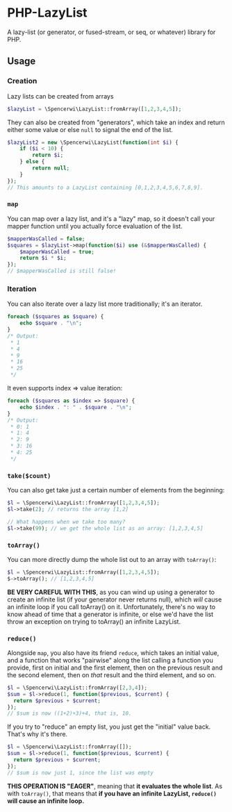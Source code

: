 # PHP-LazyList

A lazy-list (or generator, or fused-stream, or seq, or whatever) library for PHP.

## Usage

### Creation 

Lazy lists can be created from arrays
```php
$lazyList = \Spencerwi\LazyList::fromArray([1,2,3,4,5]);
```

They can also be created from "generators", which take an index and return 
 either some value or else `null` to signal the end of the list.

```php
$lazyList2 = new \Spencerwi\LazyList(function(int $i) {
    if ($i < 10) {
        return $i;
    } else {
        return null;
    }
});
// This amounts to a LazyList containing [0,1,2,3,4,5,6,7,8,9].
```

### `map`

You can map over a lazy list, and it's a "lazy" map, so it doesn't call
your mapper function until you actually force evaluation of the list.

```php
$mapperWasCalled = false;
$squares = $lazyList->map(function($i) use (&$mapperWasCalled) {
    $mapperWasCalled = true;
    return $i * $i;
});
// $mapperWasCalled is still false!
```

### Iteration

You can also iterate over a lazy list more traditionally; it's an iterator.

```php
foreach ($squares as $square) {
    echo $square . "\n";
}
/* Output:
 * 1
 * 4
 * 9
 * 16
 * 25
 */
```

It even supports index => value iteration:

```php
foreach ($squares as $index => $square) {
    echo $index . ": " . $square . "\n";
}
/* Output:
 * 0: 1
 * 1: 4
 * 2: 9
 * 3: 16
 * 4: 25
 */
```

### `take($count)`

You can also get take just a certain number of elements from the beginning:

```php
$l = \Spencerwi\LazyList::fromArray([1,2,3,4,5]);
$l->take(2); // returns the array [1,2]

// What happens when we take too many?
$l->take(99); // we get the whole list as an array: [1,2,3,4,5]
```

### `toArray()`

You can more directly dump the whole list out to an array with `toArray()`:

```php
$l = \Spencerwi\LazyList::fromArray([1,2,3,4,5]);
$->toArray(); // [1,2,3,4,5]

```

**BE VERY CAREFUL WITH THIS**, as you can wind up using a generator to create an
infinite list (if your generator never returns null), which *will* cause an 
infinite loop if you call toArray() on it. Unfortunately, there's no way to know
ahead of time that a generator is infinite, or else we'd have the list throw an 
exception on trying to toArray() an infinite LazyList.

### `reduce()`

Alongside `map`, you also have its friend `reduce`, which takes an initial value,
and a function that works "pairwise" along the list calling a function you 
provide, first on initial and the first element, then on the previous result
and the second element, then on _that_ result and the third element, and so on.

```php
$l = \Spencerwi\LazyList::fromArray([2,3,4]);
$sum = $l->reduce(1, function($previous, $current) {
  return $previous + $current;
});
// $sum is now ((1+2)+3)+4, that is, 10. 
```

If you try to "reduce" an empty list, you just get the "initial" value back. 
That's why it's there.

```php
$l = \Spencerwi\LazyList::fromArray([]);
$sum = $l->reduce(1, function($previous, $current) {
  return $previous + $current;
});
// $sum is now just 1, since the list was empty
```

**THIS OPERATION IS "EAGER"**, meaning that **it evaluates the whole list**. As with
`toArray()`, that means that **if you have an infinite LazyList, `reduce()` will 
cause an infinite loop.**

